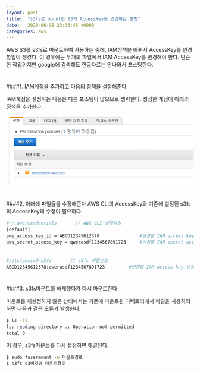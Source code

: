 ```yaml
---
layout: post
title:  "s3fs로 mount한 S3의 AccessKey를 변경하는 방법"
date:   2020-06-08 23:33:45 +0900
categories: aws
---
```


AWS S3를 s3fs로 마운트하여 사용하는 중에, IAM정책을 바꿔서 AccessKey를 변경 할일이 생겼다. 이 경우에는 두개의 파일에서 IAM AccessKey를 변경해야 한다. 단순한 작업이지만 google에 검색해도 한글자료는 안나와서 포스팅한다.

#
####1. IAM계정을 추가하고 다음의 정책을 설정해준다

IAM계정을 설정하는 내용은 다른 포스팅이 많으므로 생략한다. 생성한 계정에 아래의 정책을 추가한다.

![CiecleCI Setup project Page](/files/posts/2020-06-08/image1.png)
#
####2. 아래에 파일들을 수정해준다
AWS CLI의 AccessKey와 기존에 설정된 s3fs의 AccessKey의 수정이 필요하다.
```sh
#~/.aws/credentials       // AWS CLI 설정파일
[default]
aws_access_key_id = ABCD12345612378               #변경할 IAM access key
aws_secret_access_key = qwerasdf1234567891723     #변경할 IAM secret access key


#/etc/passwd-s3fs       // s3fs 비밀번호
ABCD12345612378:qwerasdf1234567891723         #변경할 IAM access key:변경할 IAM secret access key
```
#
####3. s3fs마운트를 해제했다가 다시 마운트한다

마운트를 재설정하지 않은 상태에서는 기존에 마운트된 디렉토리에서 파일을 사용하려 하면 다음과 같은 오류가 발생한다.

```sh
$ ls -la
ls: reading directory .: Operation not permitted
total 0
```

이 경우, s3fs마운트를 다시 설정하면 해결된다.
```sh
$ sudo fusermount -u 마운트경로
$ s3fs s3버킷명 마운트경로
```

